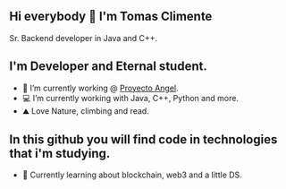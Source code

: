## Hi everybody 👋 I'm Tomas Climente
Sr. Backend developer in Java and C++.

## I'm Developer and Eternal student.
- 🔭 I’m currently working @ [Proyecto Angel](https://https://proyectoangel.net/).
- 💻 I’m currently working with Java, C++, Python and more.
- ⛰️ Love Nature, climbing and read.

## In this github you will find code in technologies that i'm studying.
- 🌱 Currently learning about blockchain, web3 and a little DS.